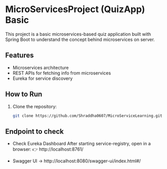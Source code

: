 
# MicroServicesProject (QuizApp) Basic

This project is a basic microservices-based quiz application built with Spring Boot to understand the concept behind microservices on server.

## Features
- Microservices architecture
- REST APIs for fetching info from microservices
- Eureka for service discovery

## How to Run
1. Clone the repository:
   ```bash
   git clone https://github.com/Shraddha0607/MicroServiceLearning.git

## Endpoint to check 
* Check Eureka Dashboard
  After starting service-registry, open in a browser: 👉 http://localhost:8761/

* Swagger UI → http://localhost:8080/swagger-ui/index.html#/

